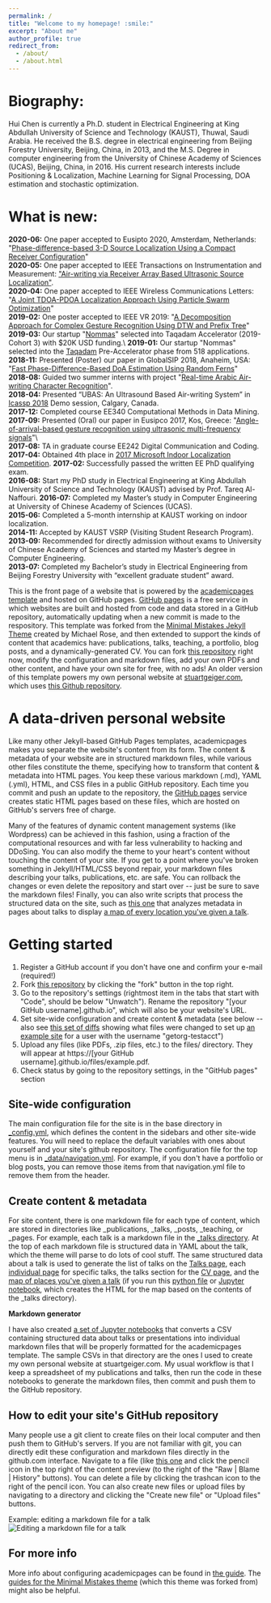 ```yaml
---
permalink: /
title: "Welcome to my homepage! :smile:"
excerpt: "About me"
author_profile: true
redirect_from: 
  - /about/
  - /about.html
---
```


Biography:
=====
Hui Chen is currently a Ph.D. student in Electrical Engineering at King Abdullah University of Science and Technology (KAUST), Thuwal, Saudi Arabia. He received the B.S. degree in electrical engineering from Beijing Forestry University, Beijing, China, in 2013, and the M.S. Degree in computer engineering from the University of Chinese Academy of Sciences (UCAS), Beijing, China, in 2016. His current research interests include Positioning & Localization, Machine Learning for Signal Processing, DOA estimation and stochastic optimization.

What is new:
=====
**2020-06:**  One paper accepted to Eusipto 2020, Amsterdam, Netherlands:\
      "[Phase-difference-based 3-D Source Localization Using a Compact Receiver Configuration](https://www.researchgate.net/publication/342444512_Phase-difference-based_3-D_Source_Localization_Using_a_Compact_Receiver_Configuration)"\
**2020-05:**  One paper accepted to IEEE Transactions on Instrumentation and Measurement: ["Air-writing via Receiver Array Based Ultrasonic Source Localization"](https://ieeexplore.ieee.org/stamp/stamp.jsp?arnumber=9082625).\
**2020-04:**  One paper accepted to IEEE Wireless Communications Letters: "[A Joint TDOA-PDOA Localization Approach Using Particle Swarm Optimization](https://ieeexplore.ieee.org/iel7/5962382/6065724/09062333.pdf)"\
**2019-02:**  One poster accepted to IEEE VR 2019: "[A Decomposition Approach for Complex Gesture Recognition Using DTW and Prefix Tree](https://ieeexplore.ieee.org/stamp/stamp.jsp?tp=&arnumber=8797868)"\
**2019-03:**  Our startup "[Nommas](https://innovation.kaust.edu.sa/taqadam-startups/)" selected into Taqadam Accelerator (2019-Cohort 3) with $20K USD funding.\ 
**2019-01:**  Our startup "Nommas" selected into the [Taqadam](https://innovation.kaust.edu.sa/taqadam/) Pre-Accelerator phase from 518 applications.\
**2018-11:**  Presented (Poster) our paper in GlobalSIP 2018, Anaheim, USA: "[Fast Phase-Difference-Based DoA Estimation Using Random Ferns](https://ieeexplore.ieee.org/stamp/stamp.jsp?arnumber=8646676)"\
**2018-08:**  Guided two summer interns with project "[Real-time Arabic Air-writing Character Recognition](https://ssi.kaust.edu.sa/overview)".\
**2018-04:**  Presented “UBAS: An Ultrasound Based Air-writing System” in [Icassp 2018](https://2018.ieeeicassp.org/Demos.asp) Demo session, Calgary, Canada.  
**2017-12:**  Completed course EE340 Computational Methods in Data Mining.
**2017-09:**  Presented (Oral) our paper in Eusipco 2017, Kos, Greece: "[Angle-of-arrival-based gesture recognition using ultrasonic multi-frequency signals](https://ieeexplore.ieee.org/stamp/stamp.jsp?arnumber=8081160)"\  
**2017-08:**  TA in graduate course EE242 Digital Communication and Coding.\
**2017-04:**  Obtained 4th place in [2017 Microsoft Indoor Localization Competition](https://www.microsoft.com/en-us/research/event/microsoft-indoor-localization-competition-ipsn-2017/).
**2017-02:**  Successfully passed the written EE PhD qualifying exam.  
**2016-08:**  Start my PhD study in Electrical Engineering at King Abdullah University of Science and Technology (KAUST) advised by Prof. Tareq Al-Naffouri. 
**2016-07:** Completed my Master’s study in Computer Engineering at University of Chinese Academy of Sciences (UCAS).  
**2015-06:**  Completed a 5-month internship at KAUST working on indoor localization.  
**2014-11:**  Accepted by KAUST VSRP (Visiting Student Research Program).  
**2013-09:**  Recommended for directly admission without exams to University of Chinese Academy of Sciences and started my Master’s degree in Computer Engineering.  
**2013-07:**  Completed my Bachelor’s study in Electrical Engineering from Beijing Forestry University with “excellent graduate student” award.  


This is the front page of a website that is powered by the [academicpages template](https://github.com/academicpages/academicpages.github.io) and hosted on GitHub pages. [GitHub pages](https://pages.github.com) is a free service in which websites are built and hosted from code and data stored in a GitHub repository, automatically updating when a new commit is made to the respository. This template was forked from the [Minimal Mistakes Jekyll Theme](https://mmistakes.github.io/minimal-mistakes/) created by Michael Rose, and then extended to support the kinds of content that academics have: publications, talks, teaching, a portfolio, blog posts, and a dynamically-generated CV. You can fork [this repository](https://github.com/academicpages/academicpages.github.io) right now, modify the configuration and markdown files, add your own PDFs and other content, and have your own site for free, with no ads! An older version of this template powers my own personal website at [stuartgeiger.com](http://stuartgeiger.com), which uses [this Github repository](https://github.com/staeiou/staeiou.github.io).

A data-driven personal website
======
Like many other Jekyll-based GitHub Pages templates, academicpages makes you separate the website's content from its form. The content & metadata of your website are in structured markdown files, while various other files constitute the theme, specifying how to transform that content & metadata into HTML pages. You keep these various markdown (.md), YAML (.yml), HTML, and CSS files in a public GitHub repository. Each time you commit and push an update to the repository, the [GitHub pages](https://pages.github.com/) service creates static HTML pages based on these files, which are hosted on GitHub's servers free of charge.

Many of the features of dynamic content management systems (like Wordpress) can be achieved in this fashion, using a fraction of the computational resources and with far less vulnerability to hacking and DDoSing. You can also modify the theme to your heart's content without touching the content of your site. If you get to a point where you've broken something in Jekyll/HTML/CSS beyond repair, your markdown files describing your talks, publications, etc. are safe. You can rollback the changes or even delete the repository and start over -- just be sure to save the markdown files! Finally, you can also write scripts that process the structured data on the site, such as [this one](https://github.com/academicpages/academicpages.github.io/blob/master/talkmap.ipynb) that analyzes metadata in pages about talks to display [a map of every location you've given a talk](https://academicpages.github.io/talkmap.html).

Getting started
======
1. Register a GitHub account if you don't have one and confirm your e-mail (required!)
1. Fork [this repository](https://github.com/academicpages/academicpages.github.io) by clicking the "fork" button in the top right. 
1. Go to the repository's settings (rightmost item in the tabs that start with "Code", should be below "Unwatch"). Rename the repository "[your GitHub username].github.io", which will also be your website's URL.
1. Set site-wide configuration and create content & metadata (see below -- also see [this set of diffs](http://archive.is/3TPas) showing what files were changed to set up [an example site](https://getorg-testacct.github.io) for a user with the username "getorg-testacct")
1. Upload any files (like PDFs, .zip files, etc.) to the files/ directory. They will appear at https://[your GitHub username].github.io/files/example.pdf.  
1. Check status by going to the repository settings, in the "GitHub pages" section

Site-wide configuration
------
The main configuration file for the site is in the base directory in [_config.yml](https://github.com/academicpages/academicpages.github.io/blob/master/_config.yml), which defines the content in the sidebars and other site-wide features. You will need to replace the default variables with ones about yourself and your site's github repository. The configuration file for the top menu is in [_data/navigation.yml](https://github.com/academicpages/academicpages.github.io/blob/master/_data/navigation.yml). For example, if you don't have a portfolio or blog posts, you can remove those items from that navigation.yml file to remove them from the header. 

Create content & metadata
------
For site content, there is one markdown file for each type of content, which are stored in directories like _publications, _talks, _posts, _teaching, or _pages. For example, each talk is a markdown file in the [_talks directory](https://github.com/academicpages/academicpages.github.io/tree/master/_talks). At the top of each markdown file is structured data in YAML about the talk, which the theme will parse to do lots of cool stuff. The same structured data about a talk is used to generate the list of talks on the [Talks page](https://academicpages.github.io/talks), each [individual page](https://academicpages.github.io/talks/2012-03-01-talk-1) for specific talks, the talks section for the [CV page](https://academicpages.github.io/cv), and the [map of places you've given a talk](https://academicpages.github.io/talkmap.html) (if you run this [python file](https://github.com/academicpages/academicpages.github.io/blob/master/talkmap.py) or [Jupyter notebook](https://github.com/academicpages/academicpages.github.io/blob/master/talkmap.ipynb), which creates the HTML for the map based on the contents of the _talks directory).

**Markdown generator**

I have also created [a set of Jupyter notebooks](https://github.com/academicpages/academicpages.github.io/tree/master/markdown_generator
) that converts a CSV containing structured data about talks or presentations into individual markdown files that will be properly formatted for the academicpages template. The sample CSVs in that directory are the ones I used to create my own personal website at stuartgeiger.com. My usual workflow is that I keep a spreadsheet of my publications and talks, then run the code in these notebooks to generate the markdown files, then commit and push them to the GitHub repository.

How to edit your site's GitHub repository
------
Many people use a git client to create files on their local computer and then push them to GitHub's servers. If you are not familiar with git, you can directly edit these configuration and markdown files directly in the github.com interface. Navigate to a file (like [this one](https://github.com/academicpages/academicpages.github.io/blob/master/_talks/2012-03-01-talk-1.md) and click the pencil icon in the top right of the content preview (to the right of the "Raw | Blame | History" buttons). You can delete a file by clicking the trashcan icon to the right of the pencil icon. You can also create new files or upload files by navigating to a directory and clicking the "Create new file" or "Upload files" buttons. 

Example: editing a markdown file for a talk
![Editing a markdown file for a talk](/images/editing-talk.png)

For more info
------
More info about configuring academicpages can be found in [the guide](https://academicpages.github.io/markdown/). The [guides for the Minimal Mistakes theme](https://mmistakes.github.io/minimal-mistakes/docs/configuration/) (which this theme was forked from) might also be helpful.
